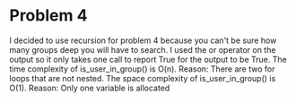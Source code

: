 # Problem 4
I decided to use recursion for problem 4 because you can't be sure how many groups deep you will have to search. I used the or operator on the output so it only takes one call to report True for the output to be True.
The time complexity of is_user_in_group() is O(n). Reason: There are two for loops that are not nested.
The space complexity of is_user_in_group() is O(1). Reason: Only one variable is allocated